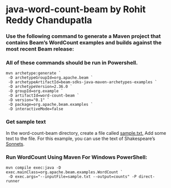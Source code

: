 # java-word-count-beam by Rohit Reddy Chandupatla


### Use the following command to generate a Maven project that contains Beam’s WordCount examples and builds against the most recent Beam release:
### All of these commands should be run in Powershell.

```
mvn archetype:generate `
 -D archetypeGroupId=org.apache.beam `
 -D archetypeArtifactId=beam-sdks-java-maven-archetypes-examples `
 -D archetypeVersion=2.36.0 `
 -D groupId=org.example `
 -D artifactId=word-count-beam `
 -D version="0.1" `
 -D package=org.apache.beam.examples `
 -D interactiveMode=false

```
### Get sample text

In the word-count-beam directory, create a file called [sample.txt.](https://github.com/RohitChandupatla/java-word-count-beam/blob/main/sample.txt)
Add some text to the file. For this example, you can use the text of Shakespeare’s [Sonnets](https://00f74ba44b0dc016a7c9b360b480054ed0a128d336-apidata.googleusercontent.com/download/storage/v1/b/apache-beam-samples/o/shakespeare%2Fsonnets.txt?jk=AFshE3WcHn94BgMO_Xbvah8Gaebzpd3aqoZhIupaAjP7igbZSAik_ve5UWZBup0ZUTWK-GlaEKnKk0Tg9p45Twgw_MxRb7ftv7qPUcqTCG2s3J5KHE0kfMzK56RMkA_zXYafTIEMD7tL1d5ZAtBjCuZgfWsqObCLTQ_wR8kbvzoWckI4NR7-MOd98NGm7Gc7kGxxly2hkhgQqMC7knsmUpZMN-2g0hq_Eq3pD-y7idpZUaBo3CWvhbZzEuTcgDBPu42ISG_ap4D4DkFMKOwLsyB6Ghsb3f9x_fmaGBPeaNZHUJFXDmxgbYcx292vd_IedfvPgoXFE0to0twNGGMKHPIfUKpbMPiT54Qc5WiICPAmInGQQfQBYiWA6MLzOFUhcac_NaoDWPiy8Nxk7zismifs2jNIh3sa5bwvPhb1oXIfEcdVBjYFXe8U-cHniPHrRhNKSWxPTApa7Gjwl-VFdTntCU2jlzQY-3F1j_BZyzRATpT9gaqHgpWFk36myx6O9cqFh75BQDXgu1oHg9WdrRTsB0CmPn7cO2sA-ejmWGmpSx-2_dXsQTCQRzo03WFw8RuR-hjgqr8PcCAUByW4Ibyu1tkgDvXjNCScIyiDl8bO8shK6AmjB_X7Vuwef-LohcUrzPgmKOEbiisDCBiSNgaIR97j-X0BLdNQmsHzYghwNi387fEG06uGD0FH-zb5twjs9B7Gs5e9MOhA3ziZPWsS6Mqai-php9EPAWc0hC_graYrYHErPlqYKVDeKVblw2WRzzFY8cHrO2HSwaIh2ss2Nx0_WZn_Qc4JLDIPAEFQJssOySZq9TjFugx-BuPaVJ73UZsS59AxTiG27o9krLYic3m7N4BNQq1XmbxoqUMq9uVieKMEwLHwnOMx1Ir_aacYRBje2zcuOgb2_vd_pN8TjygoHjd0OyGVW4Y9a3-jQ3Cu6KfShppLM5tfq0hmpCovTkrLz8vUisqyY5uWrbd2sJ_R1aA&isca=1).

### Run WordCount Using Maven For Windows PowerShell:
```
mvn compile exec:java -D exec.mainClass=org.apache.beam.examples.WordCount `
 -D exec.args="--inputFile=sample.txt --output=counts" -P direct-runner
``` 
